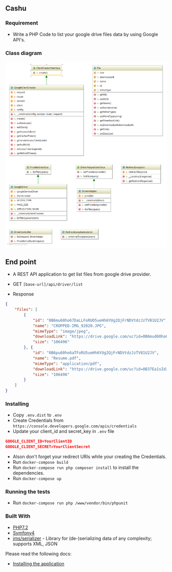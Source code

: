 ## Cashu

### Requirement

- Write a PHP Code to list your google drive files data by using Google API's.

### Class diagram

![Class Diagram](diagram.png)

## End point
- A REST API application to get list files from google drive provider.

- GET `[base-url]/api/driver/list`
- Response 
```json
{
    "files": [
        {
            "id": "0B6mu60ho67DaLLFoRUO5ueHh6YUg2QjFrNDVtdzJzTV81U2JV",
            "name": "CROPPED-IMG_92020.JPG",
            "mimeType": "image/jpeg",
            "downloadLink": "https://drive.google.com/uc?id=0B6mud60ho67DaLsoRU5ueHhs6YUg2QjFrNDVtdzJzTV81U2JV&export=download",
            "size": "106496"
        }, {
            "id": "0B6pu60ho6aTFoRU5ueHh6YUg2QjFrNDVtdzJzTV81U2JV",
            "name": "Resume.pdf",
            "mimeType": "application/pdf",
            "downloadLink": "https://drive.google.com/uc?id=0B37Ea1sIdztZV0soiTlzNHNqN2c&export=download",
            "size": "106496"
        }
    ]
}
```

### Installing
- Copy `.env.dist` to `.env`
- Create Credentials from `https://console.developers.google.com/apis/credentials`
- Update your client_id and secret_key in `.env` file
```json
GOOGLE_CLIENT_ID=YourClientID
GOOGLE_CLIENT_SECRET=YourClientSecret
```
- Alson don't forget your redirect URIs while your creating the Credentials.
- Run `docker-compose build`
- Run `docker-compose run php composer install` to install the dependencies.
- Run `docker-compose up`

### Running the tests

- Run `docker-compose run php /www/vendor/bin/phpunit`

### Built With

* [PHP7.2](http://php.net)
* [Symfony4](http://www.symfony.com) 
* [jms/serializer](https://jmsyst.com/libs/serializer) - Library for (de-)serializing data of any complexity; supports XML, JSON

Please read the following docs:
- [Installing the application](docs/install.md)
